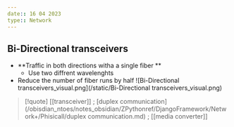 ```yaml
---
date:: 16 04 2023
type:: Network
---
```

## Bi-Directional transceivers
- **Traffic in both directions witha a single fiber **
	- Use two diffrent wavelenghts 
- Reduce the number of fiber runs by half
![Bi-Directional transceivers_visual.png](/static/Bi-Directional transceivers_visual.png)

>[!quote] [[transceiver]] ;  [duplex communication](/obisdian_ntoes/notes_obsidian/ZPythonref/DjangoFramework/Network+/Phisicall/duplex communication.md) ; [[media converter]]
